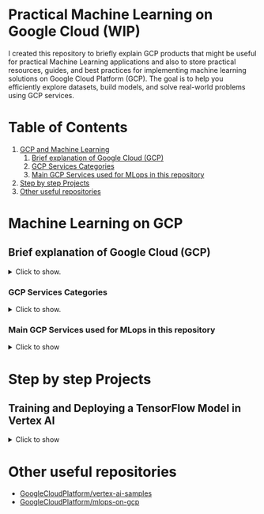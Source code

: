 # Practical Machine Learning on Google Cloud (WIP)

I created this repository to briefly explain GCP products that might be useful for practical Machine Learning applications and also to store practical resources, guides, and best practices for implementing machine learning solutions on Google Cloud Platform (GCP). The goal is to help you efficiently explore datasets, build models, and solve real-world problems using GCP services.


# Table of Contents
1. [GCP and Machine Learning](#Brief-explanation-of-Google-Cloud-(GCP))
    1. [Brief explanation of Google Cloud (GCP)](#Brief-explanation-of-Google-Cloud-(GCP))
    2. [GCP Services Categories](#GCP-Services-Categories)
    3. [Main GCP Services used for MLops in this repository ](#Main-GCP-Services-used-for-MLops-in-this-repository )
2. [Step by step Projects](#Step-by-step-Projects)
3. [Other useful repositories](#Other-useful-repositories)

# Machine Learning on GCP
## Brief explanation of Google Cloud (GCP)
<details>
  <summary>Click to show.</summary>
Google Cloud Platform (GCP) is a provider of computing resources for developing, deploying, and operating applications on the web. It offers a wide range of services, such as computing power, storage, and networking, which can be accessed on-demand and self-service via a user interface or APIs.
</details>

### GCP Services Categories
<details>
  <summary>Click to show.</summary>

* __Compute__: These services provide scalable, high-performance virtual machines that run in Google's data centers.

* __Storage__: Services for storing and managing data in various formats.

* __Networking__: These services facilitate network management, load balancing, and connectivity between GCP resources.

* __Identity and Security__: This category focuses on managing access and securing GCP resources.
* __Management__: Services that help with monitoring, logging, diagnostics, and deployment of GCP resources.

* __Big Data__: Services for processing, analyzing, and visualizing large datasets.

* __Machine Learning and AI__: Services for building, training, and deploying machine learning models and AI applications.

* __Internet of Things (IoT)__: Services for connecting, processing, and managing IoT devices and data.
</details>

### Main GCP Services used for MLops in this repository 
<details>
  <summary>Click to show</summary>
</details>

# Step by step Projects
## Training and Deploying a TensorFlow Model in Vertex AI
<details>
  <summary>Click to show</summary>
</details>

# Other useful repositories
* [GoogleCloudPlatform/vertex-ai-samples](https://github.com/GoogleCloudPlatform/vertex-ai-samples)
* [GoogleCloudPlatform/mlops-on-gcp](https://github.com/GoogleCloudPlatform/mlops-on-gcp)